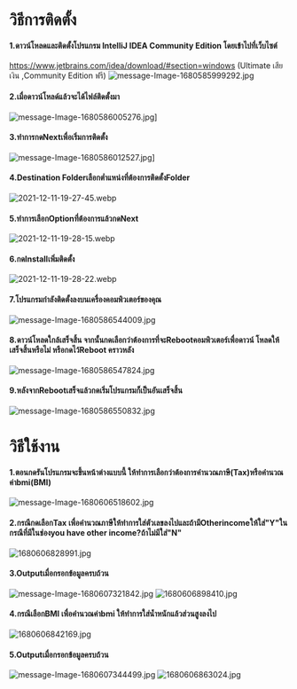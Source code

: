 # วิธีการติดตั้ง

#### 1.ดาวน์โหลดและติดตั้งโปรแกรม IntelliJ IDEA Community Edition โดยเข้าไปที่เว็บไซต์
https://www.jetbrains.com/idea/download/#section=windows (Ultimate เสียเงิน ,Community Edition ฟรี)
![message-Image-1680585999292.jpg](https://i.postimg.cc/J4qDTMY1/message-Image-1680585999292.jpg)

#### 2.เมื่อดาวน์โหลด์แล้วจะได้ไฟล์ติดตั้งมา
![message-Image-1680586005276.jpg](https://i.postimg.cc/0yy6FFh7/message-Image-1680586005276.jpg)]

#### 3.ทำการกดNextเพื่อเริ่มการติดตั้ง
![message-Image-1680586012527.jpg](https://i.postimg.cc/DfPc1khT/message-Image-1680586012527.jpg)]

#### 4.Destination Folderเลือกต่ำแหน่งที่ต้องการติดตั้งFolder
![2021-12-11-19-27-45.webp](https://i.postimg.cc/9MWzLHB3/2021-12-11-19-27-45.webp)

#### 5.ทำการเลือกOptionที่ต้องการแล้วกดNext
![2021-12-11-19-28-15.webp](https://i.postimg.cc/PqcTwGFz/2021-12-11-19-28-15.webp)

#### 6.กดInstallเพิ่มติดตั้ง
![2021-12-11-19-28-22.webp](https://i.postimg.cc/rs2Tf1TD/2021-12-11-19-28-22.webp)

#### 7.โปรแกรมกำลังติดตั้งลงบนเครื่องคอมพิวเตอร์ของคุณ
![message-Image-1680586544009.jpg](https://i.postimg.cc/prcC8zFS/message-Image-1680586544009.jpg)

#### 8.ดาวน์โหลดใกล้เสร็จสิ้น จากนั้นกดเลือกว่าต้องการที่จะRebootคอมพิวเตอร์เพื่อดาวน์ โหลดให้เสร็จสิ้นหรือไม่  หรือกดไว้Reboot คราวหลัง
![message-Image-1680586547824.jpg](https://i.postimg.cc/h4Z128Xy/message-Image-1680586547824.jpg)

#### 9.หลังจากRebootเสร็จแล้วกดเริ่มโปรแกรมก็เป็นอันเสร็จสิ้น
![message-Image-1680586550832.jpg](https://i.postimg.cc/nzcqkMpf/message-Image-1680586550832.jpg)

# วิธีใช้งาน

#### 1.ตอนกดรันโปรแกรมจะขึ้นหน้าต่างแบบนี้ ให้ทำการเลือกว่าต้องการคำนวณภาษี(Tax)หรือคำนวณค่าbmi(BMI)
![message-Image-1680606518602.jpg](https://i.postimg.cc/DZRXwMT8/message-Image-1680606518602.jpg)

#### 2.กรณีกดเลือกTax เพื่อคำนวณภาษีให้ทำการใส่ตัวเลขลงไปและถ้ามีOtherincomeให้ใส่"Y"ในกรณีที่มีในช่องyou have other income?ถ้าไม่มีใส่"N"

![1680606828991.jpg](https://i.postimg.cc/4NyFHKVt/1680606828991.jpg)

#### 3.Outputเมื่อกรอกข้อมูลครบถ้วน
![message-Image-1680607321842.jpg](https://i.postimg.cc/9MxvRsXt/message-Image-1680607321842.jpg)
![1680606898410.jpg](https://i.postimg.cc/vmFPK3jL/1680606898410.jpg)

#### 4.กรณีเลือกBMI เพื่อคำนวณค่าbmi ให้ทำการใส่น้ำหนักแล้วส่วนสูงลงไป
![1680606842169.jpg](https://i.postimg.cc/RVYp7MLY/1680606842169.jpg)

#### 5.Outputเมื่อกรอกข้อมูลครบถ้วน
![message-Image-1680607344499.jpg](https://i.postimg.cc/qqhZtR54/message-Image-1680607344499.jpg)
![1680606863024.jpg](https://i.postimg.cc/3xDS9PLx/1680606863024.jpg)
